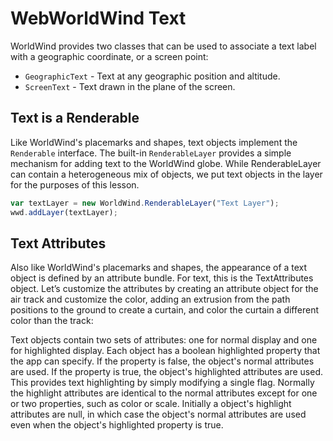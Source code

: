 # WebWorldWind Text

WorldWind provides two classes that can be used to associate a text label with a geographic coordinate, or a screen point:

* `GeographicText` - Text at any geographic position and altitude. 
* `ScreenText` - Text drawn in the plane of the screen. 

## Text is a Renderable

Like WorldWind's placemarks and shapes, text objects implement the `Renderable` interface. The built-in `RenderableLayer` provides a simple mechanism for adding text to the WorldWind globe. While RenderableLayer can contain a heterogeneous mix of objects, we put text objects in the layer for the purposes of this lesson.

```javascript
var textLayer = new WorldWind.RenderableLayer("Text Layer");
wwd.addLayer(textLayer);
```

## Text Attributes

Also like WorldWind's placemarks and shapes, the appearance of a text object is defined by an attribute bundle. For text, this is the TextAttributes object. Let’s customize the attributes by creating an attribute object for the air track and customize the color, adding an extrusion from the path positions to the ground to create a curtain, and color the curtain a different color than the track:

Text objects contain two sets of attributes: one for normal display and one for highlighted display. Each object has a boolean highlighted property that the app can specify. If the property is false, the object's normal attributes are used. If the property is true, the object's highlighted attributes are used. This provides text highlighting by simply modifying a single flag. Normally the highlight attributes are identical to the normal attributes except for one or two properties, such as color or scale. Initially a object's highlight attributes are null, in which case the object's normal attributes are used even when the object's highlighted property is true.
